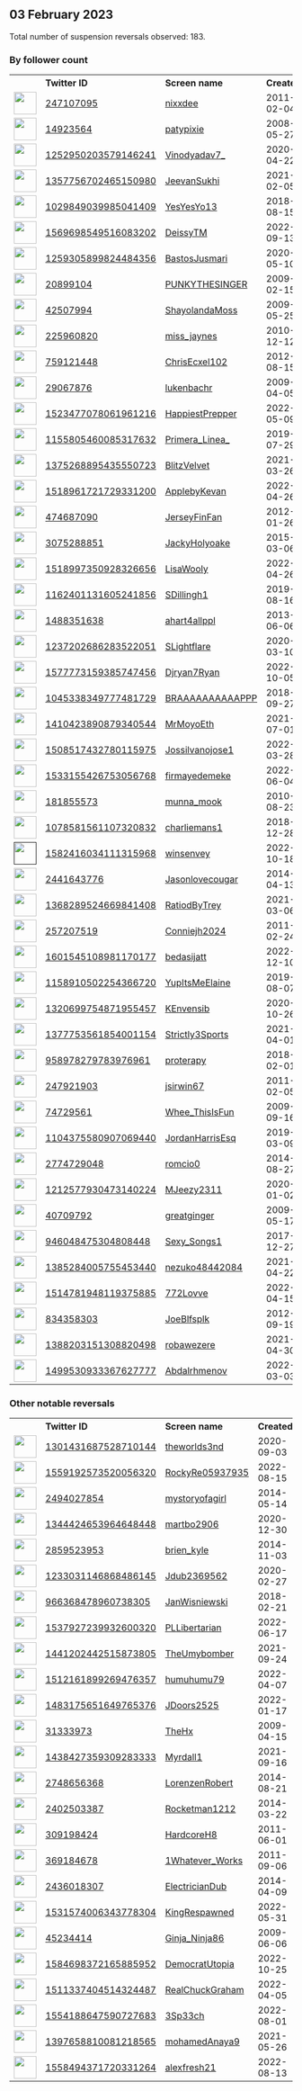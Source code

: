
## 03 February 2023
Total number of suspension reversals observed: 183.

### By follower count
<table><tr><th></th><th align="left">Twitter ID</th><th align="left">Screen name</th>
<th align="left">Created</th><th align="left">Status</th><th align="left">Suspended</th><th align="left">Followers</th>
<tr><td><a href="https://pbs.twimg.com/profile_images/1638231596498317312/uhNEFZAe_normal.jpg"><img src="https://pbs.twimg.com/profile_images/1638231596498317312/uhNEFZAe_normal.jpg" width="40px" height="40px" align="center"/></a></td><td><a href="https://twitter.com/intent/user?user_id=247107095">247107095</a></td><td><a href="https://twitter.com/nixxdee">nixxdee</a></td><td>2011-02-04</td><td align="center"></td><td>2022-05-11</td><td>198557</td></tr>
<tr><td><a href="https://pbs.twimg.com/profile_images/1625690466590007296/3qm02rWK_normal.jpg"><img src="https://pbs.twimg.com/profile_images/1625690466590007296/3qm02rWK_normal.jpg" width="40px" height="40px" align="center"/></a></td><td><a href="https://twitter.com/intent/user?user_id=14923564">14923564</a></td><td><a href="https://twitter.com/patypixie">patypixie</a></td><td>2008-05-27</td><td align="center"></td><td>2023-01-28</td><td>78531</td></tr>
<tr><td><a href="https://pbs.twimg.com/profile_images/1636010799134306304/HtKj27cQ_normal.jpg"><img src="https://pbs.twimg.com/profile_images/1636010799134306304/HtKj27cQ_normal.jpg" width="40px" height="40px" align="center"/></a></td><td><a href="https://twitter.com/intent/user?user_id=1252950203579146241">1252950203579146241</a></td><td><a href="https://twitter.com/Vinodyadav7_">Vinodyadav7_</a></td><td>2020-04-22</td><td align="center"></td><td></td><td>57987</td></tr>
<tr><td><a href="https://pbs.twimg.com/profile_images/1441585341744521216/3uob9TUU_normal.jpg"><img src="https://pbs.twimg.com/profile_images/1441585341744521216/3uob9TUU_normal.jpg" width="40px" height="40px" align="center"/></a></td><td><a href="https://twitter.com/intent/user?user_id=1357756702465150980">1357756702465150980</a></td><td><a href="https://twitter.com/JeevanSukhi">JeevanSukhi</a></td><td>2021-02-05</td><td align="center"></td><td>2022-10-08</td><td>38076</td></tr>
<tr><td><a href="https://pbs.twimg.com/profile_images/1408810998467743744/ERV6AQsU_normal.jpg"><img src="https://pbs.twimg.com/profile_images/1408810998467743744/ERV6AQsU_normal.jpg" width="40px" height="40px" align="center"/></a></td><td><a href="https://twitter.com/intent/user?user_id=1029849039985041409">1029849039985041409</a></td><td><a href="https://twitter.com/YesYesYo13">YesYesYo13</a></td><td>2018-08-15</td><td align="center"></td><td>2022-11-02</td><td>28922</td></tr>
<tr><td><a href="https://pbs.twimg.com/profile_images/1580212692568211459/S_B14LwD_normal.jpg"><img src="https://pbs.twimg.com/profile_images/1580212692568211459/S_B14LwD_normal.jpg" width="40px" height="40px" align="center"/></a></td><td><a href="https://twitter.com/intent/user?user_id=1569698549516083202">1569698549516083202</a></td><td><a href="https://twitter.com/DeissyTM">DeissyTM</a></td><td>2022-09-13</td><td align="center"></td><td>2023-01-25</td><td>23431</td></tr>
<tr><td><a href="https://pbs.twimg.com/profile_images/1624968743590760449/5PC0kzRD_normal.jpg"><img src="https://pbs.twimg.com/profile_images/1624968743590760449/5PC0kzRD_normal.jpg" width="40px" height="40px" align="center"/></a></td><td><a href="https://twitter.com/intent/user?user_id=1259305899824484356">1259305899824484356</a></td><td><a href="https://twitter.com/BastosJusmari">BastosJusmari</a></td><td>2020-05-10</td><td align="center"></td><td>2022-06-19</td><td>20309</td></tr>
<tr><td><a href="https://pbs.twimg.com/profile_images/1619341770696835072/jGdU0giH_normal.jpg"><img src="https://pbs.twimg.com/profile_images/1619341770696835072/jGdU0giH_normal.jpg" width="40px" height="40px" align="center"/></a></td><td><a href="https://twitter.com/intent/user?user_id=20899104">20899104</a></td><td><a href="https://twitter.com/PUNKYTHESINGER">PUNKYTHESINGER</a></td><td>2009-02-15</td><td align="center"></td><td>2022-11-09</td><td>14589</td></tr>
<tr><td><a href="https://pbs.twimg.com/profile_images/1637328987197173763/XFaK4fma_normal.jpg"><img src="https://pbs.twimg.com/profile_images/1637328987197173763/XFaK4fma_normal.jpg" width="40px" height="40px" align="center"/></a></td><td><a href="https://twitter.com/intent/user?user_id=42507994">42507994</a></td><td><a href="https://twitter.com/ShayolandaMoss">ShayolandaMoss</a></td><td>2009-05-25</td><td align="center">🔒</td><td>2023-01-15</td><td>8923</td></tr>
<tr><td><a href="https://pbs.twimg.com/profile_images/1621660622365548547/9C5z0j8J_normal.jpg"><img src="https://pbs.twimg.com/profile_images/1621660622365548547/9C5z0j8J_normal.jpg" width="40px" height="40px" align="center"/></a></td><td><a href="https://twitter.com/intent/user?user_id=225960820">225960820</a></td><td><a href="https://twitter.com/miss_jaynes">miss_jaynes</a></td><td>2010-12-12</td><td align="center">🔒</td><td></td><td>7404</td></tr>
<tr><td><a href="https://pbs.twimg.com/profile_images/1601754206628716545/OE2abiRv_normal.jpg"><img src="https://pbs.twimg.com/profile_images/1601754206628716545/OE2abiRv_normal.jpg" width="40px" height="40px" align="center"/></a></td><td><a href="https://twitter.com/intent/user?user_id=759121448">759121448</a></td><td><a href="https://twitter.com/ChrisEcxel102">ChrisEcxel102</a></td><td>2012-08-15</td><td align="center"></td><td>2023-01-27</td><td>3752</td></tr>
<tr><td><a href="https://pbs.twimg.com/profile_images/139920263/lukenbachr1229460372_normal.jpg"><img src="https://pbs.twimg.com/profile_images/139920263/lukenbachr1229460372_normal.jpg" width="40px" height="40px" align="center"/></a></td><td><a href="https://twitter.com/intent/user?user_id=29067876">29067876</a></td><td><a href="https://twitter.com/lukenbachr">lukenbachr</a></td><td>2009-04-05</td><td align="center">🚫</td><td>2023-01-01</td><td>3733</td></tr>
<tr><td><a href="https://pbs.twimg.com/profile_images/1523510817110462464/Kc0A9utB_normal.jpg"><img src="https://pbs.twimg.com/profile_images/1523510817110462464/Kc0A9utB_normal.jpg" width="40px" height="40px" align="center"/></a></td><td><a href="https://twitter.com/intent/user?user_id=1523477078061961216">1523477078061961216</a></td><td><a href="https://twitter.com/HappiestPrepper">HappiestPrepper</a></td><td>2022-05-09</td><td align="center"></td><td>2023-01-21</td><td>3671</td></tr>
<tr><td><a href="https://pbs.twimg.com/profile_images/1199647702184796161/pBJwWEB4_normal.jpg"><img src="https://pbs.twimg.com/profile_images/1199647702184796161/pBJwWEB4_normal.jpg" width="40px" height="40px" align="center"/></a></td><td><a href="https://twitter.com/intent/user?user_id=1155805460085317632">1155805460085317632</a></td><td><a href="https://twitter.com/Primera_Linea_">Primera_Linea_</a></td><td>2019-07-29</td><td align="center"></td><td>2022-06-22</td><td>3382</td></tr>
<tr><td><a href="https://pbs.twimg.com/profile_images/1581220608503083008/B1x-Grpi_normal.jpg"><img src="https://pbs.twimg.com/profile_images/1581220608503083008/B1x-Grpi_normal.jpg" width="40px" height="40px" align="center"/></a></td><td><a href="https://twitter.com/intent/user?user_id=1375268895435550723">1375268895435550723</a></td><td><a href="https://twitter.com/BlitzVelvet">BlitzVelvet</a></td><td>2021-03-26</td><td align="center"></td><td>2023-01-12</td><td>2973</td></tr>
<tr><td><a href="https://pbs.twimg.com/profile_images/1624158004764368903/iCLcuyG1_normal.jpg"><img src="https://pbs.twimg.com/profile_images/1624158004764368903/iCLcuyG1_normal.jpg" width="40px" height="40px" align="center"/></a></td><td><a href="https://twitter.com/intent/user?user_id=1518961721729331200">1518961721729331200</a></td><td><a href="https://twitter.com/ApplebyKevan">ApplebyKevan</a></td><td>2022-04-26</td><td align="center"></td><td>2022-12-25</td><td>2792</td></tr>
<tr><td><a href="https://pbs.twimg.com/profile_images/1564314161345183746/CVoFHr9H_normal.jpg"><img src="https://pbs.twimg.com/profile_images/1564314161345183746/CVoFHr9H_normal.jpg" width="40px" height="40px" align="center"/></a></td><td><a href="https://twitter.com/intent/user?user_id=474687090">474687090</a></td><td><a href="https://twitter.com/JerseyFinFan">JerseyFinFan</a></td><td>2012-01-26</td><td align="center"></td><td>2022-12-07</td><td>2631</td></tr>
<tr><td><a href="https://pbs.twimg.com/profile_images/903157643379912704/yzhKhl8Q_normal.jpg"><img src="https://pbs.twimg.com/profile_images/903157643379912704/yzhKhl8Q_normal.jpg" width="40px" height="40px" align="center"/></a></td><td><a href="https://twitter.com/intent/user?user_id=3075288851">3075288851</a></td><td><a href="https://twitter.com/JackyHolyoake">JackyHolyoake</a></td><td>2015-03-06</td><td align="center"></td><td></td><td>2620</td></tr>
<tr><td><a href="https://pbs.twimg.com/profile_images/1518998467003224068/LPHY0U1A_normal.jpg"><img src="https://pbs.twimg.com/profile_images/1518998467003224068/LPHY0U1A_normal.jpg" width="40px" height="40px" align="center"/></a></td><td><a href="https://twitter.com/intent/user?user_id=1518997350928326656">1518997350928326656</a></td><td><a href="https://twitter.com/LisaWooly">LisaWooly</a></td><td>2022-04-26</td><td align="center"></td><td>2023-01-14</td><td>2618</td></tr>
<tr><td><a href="https://pbs.twimg.com/profile_images/1205894737942724608/igTJizUR_normal.jpg"><img src="https://pbs.twimg.com/profile_images/1205894737942724608/igTJizUR_normal.jpg" width="40px" height="40px" align="center"/></a></td><td><a href="https://twitter.com/intent/user?user_id=1162401131605241856">1162401131605241856</a></td><td><a href="https://twitter.com/SDillingh1">SDillingh1</a></td><td>2019-08-16</td><td align="center"></td><td>2023-01-03</td><td>2363</td></tr>
<tr><td><a href="https://pbs.twimg.com/profile_images/1620201975840395267/JqVH9a1S_normal.jpg"><img src="https://pbs.twimg.com/profile_images/1620201975840395267/JqVH9a1S_normal.jpg" width="40px" height="40px" align="center"/></a></td><td><a href="https://twitter.com/intent/user?user_id=1488351638">1488351638</a></td><td><a href="https://twitter.com/ahart4allppl">ahart4allppl</a></td><td>2013-06-06</td><td align="center"></td><td></td><td>2267</td></tr>
<tr><td><a href="https://pbs.twimg.com/profile_images/1638729729762107392/R4R6Porv_normal.jpg"><img src="https://pbs.twimg.com/profile_images/1638729729762107392/R4R6Porv_normal.jpg" width="40px" height="40px" align="center"/></a></td><td><a href="https://twitter.com/intent/user?user_id=1237202686283522051">1237202686283522051</a></td><td><a href="https://twitter.com/SLightflare">SLightflare</a></td><td>2020-03-10</td><td align="center"></td><td>2022-05-25</td><td>2250</td></tr>
<tr><td><a href="https://pbs.twimg.com/profile_images/1586024621454684160/5Ea1eT2X_normal.jpg"><img src="https://pbs.twimg.com/profile_images/1586024621454684160/5Ea1eT2X_normal.jpg" width="40px" height="40px" align="center"/></a></td><td><a href="https://twitter.com/intent/user?user_id=1577773159385747456">1577773159385747456</a></td><td><a href="https://twitter.com/Djryan7Ryan">Djryan7Ryan</a></td><td>2022-10-05</td><td align="center"></td><td>2022-12-18</td><td>2191</td></tr>
<tr><td><a href="https://pbs.twimg.com/profile_images/1291985443936849920/Bc_Q3kwT_normal.jpg"><img src="https://pbs.twimg.com/profile_images/1291985443936849920/Bc_Q3kwT_normal.jpg" width="40px" height="40px" align="center"/></a></td><td><a href="https://twitter.com/intent/user?user_id=1045338349777481729">1045338349777481729</a></td><td><a href="https://twitter.com/BRAAAAAAAAAAPPP">BRAAAAAAAAAAPPP</a></td><td>2018-09-27</td><td align="center">🔒</td><td></td><td>2042</td></tr>
<tr><td><a href="https://pbs.twimg.com/profile_images/1632791476462669825/TBGHRLiN_normal.jpg"><img src="https://pbs.twimg.com/profile_images/1632791476462669825/TBGHRLiN_normal.jpg" width="40px" height="40px" align="center"/></a></td><td><a href="https://twitter.com/intent/user?user_id=1410423890879340544">1410423890879340544</a></td><td><a href="https://twitter.com/MrMoyoEth">MrMoyoEth</a></td><td>2021-07-01</td><td align="center"></td><td>2023-01-31</td><td>2027</td></tr>
<tr><td><a href="https://pbs.twimg.com/profile_images/1636385618145193985/rDI6Twac_normal.jpg"><img src="https://pbs.twimg.com/profile_images/1636385618145193985/rDI6Twac_normal.jpg" width="40px" height="40px" align="center"/></a></td><td><a href="https://twitter.com/intent/user?user_id=1508517432780115975">1508517432780115975</a></td><td><a href="https://twitter.com/Jossilvanojose1">Jossilvanojose1</a></td><td>2022-03-28</td><td align="center"></td><td>2022-11-07</td><td>1908</td></tr>
<tr><td><a href="https://pbs.twimg.com/profile_images/1634736971452157952/gma-cE30_normal.jpg"><img src="https://pbs.twimg.com/profile_images/1634736971452157952/gma-cE30_normal.jpg" width="40px" height="40px" align="center"/></a></td><td><a href="https://twitter.com/intent/user?user_id=1533155426753056768">1533155426753056768</a></td><td><a href="https://twitter.com/firmayedemeke">firmayedemeke</a></td><td>2022-06-04</td><td align="center"></td><td>2023-01-13</td><td>1896</td></tr>
<tr><td><a href="https://pbs.twimg.com/profile_images/1560024228182859777/RnQgniRI_normal.jpg"><img src="https://pbs.twimg.com/profile_images/1560024228182859777/RnQgniRI_normal.jpg" width="40px" height="40px" align="center"/></a></td><td><a href="https://twitter.com/intent/user?user_id=181855573">181855573</a></td><td><a href="https://twitter.com/munna_mook">munna_mook</a></td><td>2010-08-23</td><td align="center"></td><td>2023-01-19</td><td>1787</td></tr>
<tr><td><a href="https://pbs.twimg.com/profile_images/1622799516247130113/mGc0MByq_normal.jpg"><img src="https://pbs.twimg.com/profile_images/1622799516247130113/mGc0MByq_normal.jpg" width="40px" height="40px" align="center"/></a></td><td><a href="https://twitter.com/intent/user?user_id=1078581561107320832">1078581561107320832</a></td><td><a href="https://twitter.com/charliemans1">charliemans1</a></td><td>2018-12-28</td><td align="center"></td><td>2023-01-24</td><td>1630</td></tr>
<tr><td><a href=""><img src="" width="40px" height="40px" align="center"/></a></td><td><a href="https://twitter.com/intent/user?user_id=1582416034111315968">1582416034111315968</a></td><td><a href="https://twitter.com/winsenvey">winsenvey</a></td><td>2022-10-18</td><td align="center"></td><td>2023-01-23</td><td>1613</td></tr>
<tr><td><a href="https://pbs.twimg.com/profile_images/501487413248536577/cctMo0Kw_normal.jpeg"><img src="https://pbs.twimg.com/profile_images/501487413248536577/cctMo0Kw_normal.jpeg" width="40px" height="40px" align="center"/></a></td><td><a href="https://twitter.com/intent/user?user_id=2441643776">2441643776</a></td><td><a href="https://twitter.com/Jasonlovecougar">Jasonlovecougar</a></td><td>2014-04-13</td><td align="center"></td><td></td><td>1595</td></tr>
<tr><td><a href="https://pbs.twimg.com/profile_images/1640204637860167681/kkY-Doi__normal.jpg"><img src="https://pbs.twimg.com/profile_images/1640204637860167681/kkY-Doi__normal.jpg" width="40px" height="40px" align="center"/></a></td><td><a href="https://twitter.com/intent/user?user_id=1368289524669841408">1368289524669841408</a></td><td><a href="https://twitter.com/RatiodByTrey">RatiodByTrey</a></td><td>2021-03-06</td><td align="center"></td><td></td><td>1591</td></tr>
<tr><td><a href="https://pbs.twimg.com/profile_images/1621543190372261890/QycJFTtK_normal.jpg"><img src="https://pbs.twimg.com/profile_images/1621543190372261890/QycJFTtK_normal.jpg" width="40px" height="40px" align="center"/></a></td><td><a href="https://twitter.com/intent/user?user_id=257207519">257207519</a></td><td><a href="https://twitter.com/Conniejh2024">Conniejh2024</a></td><td>2011-02-24</td><td align="center"></td><td></td><td>1505</td></tr>
<tr><td><a href="https://pbs.twimg.com/profile_images/1640096826501087234/ASBAVPBp_normal.jpg"><img src="https://pbs.twimg.com/profile_images/1640096826501087234/ASBAVPBp_normal.jpg" width="40px" height="40px" align="center"/></a></td><td><a href="https://twitter.com/intent/user?user_id=1601545108981170177">1601545108981170177</a></td><td><a href="https://twitter.com/bedasijatt">bedasijatt</a></td><td>2022-12-10</td><td align="center"></td><td>2023-02-01</td><td>1500</td></tr>
<tr><td><a href="https://pbs.twimg.com/profile_images/1546169417419132928/4J42MM0J_normal.jpg"><img src="https://pbs.twimg.com/profile_images/1546169417419132928/4J42MM0J_normal.jpg" width="40px" height="40px" align="center"/></a></td><td><a href="https://twitter.com/intent/user?user_id=1158910502254366720">1158910502254366720</a></td><td><a href="https://twitter.com/YupItsMeElaine">YupItsMeElaine</a></td><td>2019-08-07</td><td align="center"></td><td>2022-11-15</td><td>1454</td></tr>
<tr><td><a href="https://pbs.twimg.com/profile_images/1602603776501850113/pkgTkv7H_normal.jpg"><img src="https://pbs.twimg.com/profile_images/1602603776501850113/pkgTkv7H_normal.jpg" width="40px" height="40px" align="center"/></a></td><td><a href="https://twitter.com/intent/user?user_id=1320699754871955457">1320699754871955457</a></td><td><a href="https://twitter.com/KEnvensib">KEnvensib</a></td><td>2020-10-26</td><td align="center"></td><td>2023-01-15</td><td>1402</td></tr>
<tr><td><a href="https://pbs.twimg.com/profile_images/1612117754122829829/mV4LW3pl_normal.jpg"><img src="https://pbs.twimg.com/profile_images/1612117754122829829/mV4LW3pl_normal.jpg" width="40px" height="40px" align="center"/></a></td><td><a href="https://twitter.com/intent/user?user_id=1377753561854001154">1377753561854001154</a></td><td><a href="https://twitter.com/Strictly3Sports">Strictly3Sports</a></td><td>2021-04-01</td><td align="center"></td><td>2023-01-12</td><td>1378</td></tr>
<tr><td><a href="https://pbs.twimg.com/profile_images/1625058673272799233/5Kq4nXSE_normal.jpg"><img src="https://pbs.twimg.com/profile_images/1625058673272799233/5Kq4nXSE_normal.jpg" width="40px" height="40px" align="center"/></a></td><td><a href="https://twitter.com/intent/user?user_id=958978279783976961">958978279783976961</a></td><td><a href="https://twitter.com/proterapy">proterapy</a></td><td>2018-02-01</td><td align="center"></td><td>2022-12-12</td><td>1290</td></tr>
<tr><td><a href="https://pbs.twimg.com/profile_images/1637097171781668864/wIz983s8_normal.jpg"><img src="https://pbs.twimg.com/profile_images/1637097171781668864/wIz983s8_normal.jpg" width="40px" height="40px" align="center"/></a></td><td><a href="https://twitter.com/intent/user?user_id=247921903">247921903</a></td><td><a href="https://twitter.com/jsirwin67">jsirwin67</a></td><td>2011-02-05</td><td align="center">🔒</td><td>2022-12-06</td><td>1271</td></tr>
<tr><td><a href="https://pbs.twimg.com/profile_images/1347752977206018048/tw2OGgDC_normal.jpg"><img src="https://pbs.twimg.com/profile_images/1347752977206018048/tw2OGgDC_normal.jpg" width="40px" height="40px" align="center"/></a></td><td><a href="https://twitter.com/intent/user?user_id=74729561">74729561</a></td><td><a href="https://twitter.com/Whee_ThisIsFun">Whee_ThisIsFun</a></td><td>2009-09-16</td><td align="center"></td><td></td><td>1245</td></tr>
<tr><td><a href="https://pbs.twimg.com/profile_images/1147832258138525697/qfv5yyOE_normal.jpg"><img src="https://pbs.twimg.com/profile_images/1147832258138525697/qfv5yyOE_normal.jpg" width="40px" height="40px" align="center"/></a></td><td><a href="https://twitter.com/intent/user?user_id=1104375580907069440">1104375580907069440</a></td><td><a href="https://twitter.com/JordanHarrisEsq">JordanHarrisEsq</a></td><td>2019-03-09</td><td align="center"></td><td></td><td>1205</td></tr>
<tr><td><a href="https://pbs.twimg.com/profile_images/1557041234002190337/igD--miI_normal.jpg"><img src="https://pbs.twimg.com/profile_images/1557041234002190337/igD--miI_normal.jpg" width="40px" height="40px" align="center"/></a></td><td><a href="https://twitter.com/intent/user?user_id=2774729048">2774729048</a></td><td><a href="https://twitter.com/romcio0">romcio0</a></td><td>2014-08-27</td><td align="center"></td><td>2022-08-20</td><td>1124</td></tr>
<tr><td><a href="https://pbs.twimg.com/profile_images/1639214956578045952/IrpEZwBm_normal.jpg"><img src="https://pbs.twimg.com/profile_images/1639214956578045952/IrpEZwBm_normal.jpg" width="40px" height="40px" align="center"/></a></td><td><a href="https://twitter.com/intent/user?user_id=1212577930473140224">1212577930473140224</a></td><td><a href="https://twitter.com/MJeezy2311">MJeezy2311</a></td><td>2020-01-02</td><td align="center"></td><td>2023-01-16</td><td>1122</td></tr>
<tr><td><a href="https://pbs.twimg.com/profile_images/1633529133295714306/TLd8W9cU_normal.jpg"><img src="https://pbs.twimg.com/profile_images/1633529133295714306/TLd8W9cU_normal.jpg" width="40px" height="40px" align="center"/></a></td><td><a href="https://twitter.com/intent/user?user_id=40709792">40709792</a></td><td><a href="https://twitter.com/greatginger">greatginger</a></td><td>2009-05-17</td><td align="center"></td><td>2022-11-17</td><td>1094</td></tr>
<tr><td><a href="https://pbs.twimg.com/profile_images/1615028393375825941/mjuBGw27_normal.jpg"><img src="https://pbs.twimg.com/profile_images/1615028393375825941/mjuBGw27_normal.jpg" width="40px" height="40px" align="center"/></a></td><td><a href="https://twitter.com/intent/user?user_id=946048475304808448">946048475304808448</a></td><td><a href="https://twitter.com/Sexy_Songs1">Sexy_Songs1</a></td><td>2017-12-27</td><td align="center"></td><td>2023-01-28</td><td>1077</td></tr>
<tr><td><a href="https://pbs.twimg.com/profile_images/1514554730420539399/c3pTPA3U_normal.jpg"><img src="https://pbs.twimg.com/profile_images/1514554730420539399/c3pTPA3U_normal.jpg" width="40px" height="40px" align="center"/></a></td><td><a href="https://twitter.com/intent/user?user_id=1385284005755453440">1385284005755453440</a></td><td><a href="https://twitter.com/nezuko48442084">nezuko48442084</a></td><td>2021-04-22</td><td align="center"></td><td>2022-04-23</td><td>1045</td></tr>
<tr><td><a href="https://pbs.twimg.com/profile_images/1623116513703088128/3lHAPFyI_normal.jpg"><img src="https://pbs.twimg.com/profile_images/1623116513703088128/3lHAPFyI_normal.jpg" width="40px" height="40px" align="center"/></a></td><td><a href="https://twitter.com/intent/user?user_id=1514781948119375885">1514781948119375885</a></td><td><a href="https://twitter.com/772Lovve">772Lovve</a></td><td>2022-04-15</td><td align="center"></td><td>2022-12-29</td><td>1041</td></tr>
<tr><td><a href="https://pbs.twimg.com/profile_images/1362052564381028362/IJ9UN85v_normal.jpg"><img src="https://pbs.twimg.com/profile_images/1362052564381028362/IJ9UN85v_normal.jpg" width="40px" height="40px" align="center"/></a></td><td><a href="https://twitter.com/intent/user?user_id=834358303">834358303</a></td><td><a href="https://twitter.com/JoeBlfsplk">JoeBlfsplk</a></td><td>2012-09-19</td><td align="center"></td><td>2023-01-19</td><td>1028</td></tr>
<tr><td><a href="https://pbs.twimg.com/profile_images/1605507310432002048/xnXzHzA5_normal.jpg"><img src="https://pbs.twimg.com/profile_images/1605507310432002048/xnXzHzA5_normal.jpg" width="40px" height="40px" align="center"/></a></td><td><a href="https://twitter.com/intent/user?user_id=1388203151308820498">1388203151308820498</a></td><td><a href="https://twitter.com/robawezere">robawezere</a></td><td>2021-04-30</td><td align="center"></td><td>2023-01-10</td><td>1014</td></tr>
<tr><td><a href="https://pbs.twimg.com/profile_images/1539214578004926464/eQEfvEtU_normal.jpg"><img src="https://pbs.twimg.com/profile_images/1539214578004926464/eQEfvEtU_normal.jpg" width="40px" height="40px" align="center"/></a></td><td><a href="https://twitter.com/intent/user?user_id=1499530933367627777">1499530933367627777</a></td><td><a href="https://twitter.com/Abdalrhmenov">Abdalrhmenov</a></td><td>2022-03-03</td><td align="center"></td><td>2022-12-26</td><td>1014</td></tr>
</table>

### Other notable reversals
<table><tr><th></th><th align="left">Twitter ID</th><th align="left">Screen name</th>
<th align="left">Created</th><th align="left">Status</th><th align="left">Suspended</th><th align="left">Followers</th>
<tr><td><a href="https://pbs.twimg.com/profile_images/1626998183405420547/BktXN5Lh_normal.jpg"><img src="https://pbs.twimg.com/profile_images/1626998183405420547/BktXN5Lh_normal.jpg" width="40px" height="40px" align="center"/></a></td><td><a href="https://twitter.com/intent/user?user_id=1301431687528710144">1301431687528710144</a></td><td><a href="https://twitter.com/theworlds3nd">theworlds3nd</a></td><td>2020-09-03</td><td align="center"></td><td>2022-11-20</td><td>774</td></tr>
<tr><td><a href="https://pbs.twimg.com/profile_images/1637219581243555840/gVmAMaBj_normal.jpg"><img src="https://pbs.twimg.com/profile_images/1637219581243555840/gVmAMaBj_normal.jpg" width="40px" height="40px" align="center"/></a></td><td><a href="https://twitter.com/intent/user?user_id=1559192573520056320">1559192573520056320</a></td><td><a href="https://twitter.com/RockyRe05937935">RockyRe05937935</a></td><td>2022-08-15</td><td align="center"></td><td>2022-11-30</td><td>497</td></tr>
<tr><td><a href="https://pbs.twimg.com/profile_images/1449414138036371461/ITo23dQO_normal.jpg"><img src="https://pbs.twimg.com/profile_images/1449414138036371461/ITo23dQO_normal.jpg" width="40px" height="40px" align="center"/></a></td><td><a href="https://twitter.com/intent/user?user_id=2494027854">2494027854</a></td><td><a href="https://twitter.com/mystoryofagirl">mystoryofagirl</a></td><td>2014-05-14</td><td align="center"></td><td>2022-12-01</td><td>274</td></tr>
<tr><td><a href="https://pbs.twimg.com/profile_images/1524082414485749764/uSvtmd6p_normal.jpg"><img src="https://pbs.twimg.com/profile_images/1524082414485749764/uSvtmd6p_normal.jpg" width="40px" height="40px" align="center"/></a></td><td><a href="https://twitter.com/intent/user?user_id=1344424653964648448">1344424653964648448</a></td><td><a href="https://twitter.com/martbo2906">martbo2906</a></td><td>2020-12-30</td><td align="center"></td><td>2022-12-26</td><td>689</td></tr>
<tr><td><a href="https://pbs.twimg.com/profile_images/529381703400562689/7cRClHNc_normal.jpeg"><img src="https://pbs.twimg.com/profile_images/529381703400562689/7cRClHNc_normal.jpeg" width="40px" height="40px" align="center"/></a></td><td><a href="https://twitter.com/intent/user?user_id=2859523953">2859523953</a></td><td><a href="https://twitter.com/brien_kyle">brien_kyle</a></td><td>2014-11-03</td><td align="center"></td><td>2022-12-30</td><td>186</td></tr>
<tr><td><a href="https://pbs.twimg.com/profile_images/1602828186458492929/ZrIvR3HM_normal.jpg"><img src="https://pbs.twimg.com/profile_images/1602828186458492929/ZrIvR3HM_normal.jpg" width="40px" height="40px" align="center"/></a></td><td><a href="https://twitter.com/intent/user?user_id=1233031146868486145">1233031146868486145</a></td><td><a href="https://twitter.com/Jdub2369562">Jdub2369562</a></td><td>2020-02-27</td><td align="center"></td><td>2023-01-13</td><td>65</td></tr>
<tr><td><a href="https://pbs.twimg.com/profile_images/1505031085327065091/eL0iIz-r_normal.jpg"><img src="https://pbs.twimg.com/profile_images/1505031085327065091/eL0iIz-r_normal.jpg" width="40px" height="40px" align="center"/></a></td><td><a href="https://twitter.com/intent/user?user_id=966368478960738305">966368478960738305</a></td><td><a href="https://twitter.com/JanWisniewski">JanWisniewski</a></td><td>2018-02-21</td><td align="center"></td><td>2023-01-19</td><td>422</td></tr>
<tr><td><a href="https://pbs.twimg.com/profile_images/1537927535865888768/pGTaS9IC_normal.jpg"><img src="https://pbs.twimg.com/profile_images/1537927535865888768/pGTaS9IC_normal.jpg" width="40px" height="40px" align="center"/></a></td><td><a href="https://twitter.com/intent/user?user_id=1537927239932600320">1537927239932600320</a></td><td><a href="https://twitter.com/PLLibertarian">PLLibertarian</a></td><td>2022-06-17</td><td align="center"></td><td>2022-12-02</td><td>617</td></tr>
<tr><td><a href="https://pbs.twimg.com/profile_images/1580036410492551170/XIGOu6JM_normal.jpg"><img src="https://pbs.twimg.com/profile_images/1580036410492551170/XIGOu6JM_normal.jpg" width="40px" height="40px" align="center"/></a></td><td><a href="https://twitter.com/intent/user?user_id=1441202442515873805">1441202442515873805</a></td><td><a href="https://twitter.com/TheUmybomber">TheUmybomber</a></td><td>2021-09-24</td><td align="center"></td><td>2023-01-17</td><td>98</td></tr>
<tr><td><a href="https://pbs.twimg.com/profile_images/1580718137930031104/6w2x5JMY_normal.jpg"><img src="https://pbs.twimg.com/profile_images/1580718137930031104/6w2x5JMY_normal.jpg" width="40px" height="40px" align="center"/></a></td><td><a href="https://twitter.com/intent/user?user_id=1512161899269476357">1512161899269476357</a></td><td><a href="https://twitter.com/humuhumu79">humuhumu79</a></td><td>2022-04-07</td><td align="center"></td><td>2022-12-24</td><td>185</td></tr>
<tr><td><a href="https://pbs.twimg.com/profile_images/1483175749779697669/eWef2mtz_normal.jpg"><img src="https://pbs.twimg.com/profile_images/1483175749779697669/eWef2mtz_normal.jpg" width="40px" height="40px" align="center"/></a></td><td><a href="https://twitter.com/intent/user?user_id=1483175651649765376">1483175651649765376</a></td><td><a href="https://twitter.com/JDoors2525">JDoors2525</a></td><td>2022-01-17</td><td align="center"></td><td>2022-12-14</td><td>136</td></tr>
<tr><td><a href="https://pbs.twimg.com/profile_images/1518604877588418561/RNCl9nKx_normal.jpg"><img src="https://pbs.twimg.com/profile_images/1518604877588418561/RNCl9nKx_normal.jpg" width="40px" height="40px" align="center"/></a></td><td><a href="https://twitter.com/intent/user?user_id=31333973">31333973</a></td><td><a href="https://twitter.com/TheHx">TheHx</a></td><td>2009-04-15</td><td align="center"></td><td>2023-01-17</td><td>29</td></tr>
<tr><td><a href="https://pbs.twimg.com/profile_images/1621526798935916544/sjElCPlb_normal.jpg"><img src="https://pbs.twimg.com/profile_images/1621526798935916544/sjElCPlb_normal.jpg" width="40px" height="40px" align="center"/></a></td><td><a href="https://twitter.com/intent/user?user_id=1438427359309283333">1438427359309283333</a></td><td><a href="https://twitter.com/Myrdall1">Myrdall1</a></td><td>2021-09-16</td><td align="center"></td><td>2022-12-31</td><td>167</td></tr>
<tr><td><a href="https://pbs.twimg.com/profile_images/752275999547547648/mpxtO1uI_normal.jpg"><img src="https://pbs.twimg.com/profile_images/752275999547547648/mpxtO1uI_normal.jpg" width="40px" height="40px" align="center"/></a></td><td><a href="https://twitter.com/intent/user?user_id=2748656368">2748656368</a></td><td><a href="https://twitter.com/LorenzenRobert">LorenzenRobert</a></td><td>2014-08-21</td><td align="center"></td><td>2023-01-19</td><td>9</td></tr>
<tr><td><a href="https://pbs.twimg.com/profile_images/1586141310880473088/577NDH4t_normal.jpg"><img src="https://pbs.twimg.com/profile_images/1586141310880473088/577NDH4t_normal.jpg" width="40px" height="40px" align="center"/></a></td><td><a href="https://twitter.com/intent/user?user_id=2402503387">2402503387</a></td><td><a href="https://twitter.com/Rocketman1212">Rocketman1212</a></td><td>2014-03-22</td><td align="center"></td><td>2022-11-29</td><td>4</td></tr>
<tr><td><a href="https://pbs.twimg.com/profile_images/1398148220212105216/in7MczSD_normal.jpg"><img src="https://pbs.twimg.com/profile_images/1398148220212105216/in7MczSD_normal.jpg" width="40px" height="40px" align="center"/></a></td><td><a href="https://twitter.com/intent/user?user_id=309198424">309198424</a></td><td><a href="https://twitter.com/HardcoreH8">HardcoreH8</a></td><td>2011-06-01</td><td align="center">🔒</td><td>2022-12-16</td><td>166</td></tr>
<tr><td><a href="https://pbs.twimg.com/profile_images/1514103465836183553/o1FxxTY7_normal.jpg"><img src="https://pbs.twimg.com/profile_images/1514103465836183553/o1FxxTY7_normal.jpg" width="40px" height="40px" align="center"/></a></td><td><a href="https://twitter.com/intent/user?user_id=369184678">369184678</a></td><td><a href="https://twitter.com/1Whatever_Works">1Whatever_Works</a></td><td>2011-09-06</td><td align="center"></td><td>2022-11-09</td><td>866</td></tr>
<tr><td><a href="https://pbs.twimg.com/profile_images/1625091067539251201/J80M0Q8Q_normal.jpg"><img src="https://pbs.twimg.com/profile_images/1625091067539251201/J80M0Q8Q_normal.jpg" width="40px" height="40px" align="center"/></a></td><td><a href="https://twitter.com/intent/user?user_id=2436018307">2436018307</a></td><td><a href="https://twitter.com/ElectricianDub">ElectricianDub</a></td><td>2014-04-09</td><td align="center">🚫</td><td>2023-01-21</td><td>343</td></tr>
<tr><td><a href="https://abs.twimg.com/sticky/default_profile_images/default_profile_normal.png"><img src="https://abs.twimg.com/sticky/default_profile_images/default_profile_normal.png" width="40px" height="40px" align="center"/></a></td><td><a href="https://twitter.com/intent/user?user_id=1531574006343778304">1531574006343778304</a></td><td><a href="https://twitter.com/KingRespawned">KingRespawned</a></td><td>2022-05-31</td><td align="center"></td><td>2022-11-14</td><td>1</td></tr>
<tr><td><a href="https://pbs.twimg.com/profile_images/1587236586202304512/wZPJVHnq_normal.jpg"><img src="https://pbs.twimg.com/profile_images/1587236586202304512/wZPJVHnq_normal.jpg" width="40px" height="40px" align="center"/></a></td><td><a href="https://twitter.com/intent/user?user_id=45234414">45234414</a></td><td><a href="https://twitter.com/Ginja_Ninja86">Ginja_Ninja86</a></td><td>2009-06-06</td><td align="center"></td><td>2023-01-02</td><td>647</td></tr>
<tr><td><a href="https://pbs.twimg.com/profile_images/1584698931975491585/q-cDwgNC_normal.jpg"><img src="https://pbs.twimg.com/profile_images/1584698931975491585/q-cDwgNC_normal.jpg" width="40px" height="40px" align="center"/></a></td><td><a href="https://twitter.com/intent/user?user_id=1584698372165885952">1584698372165885952</a></td><td><a href="https://twitter.com/DemocratUtopia">DemocratUtopia</a></td><td>2022-10-25</td><td align="center"></td><td>2023-01-20</td><td>22</td></tr>
<tr><td><a href="https://pbs.twimg.com/profile_images/1511338257501597702/oUYcu2ez_normal.jpg"><img src="https://pbs.twimg.com/profile_images/1511338257501597702/oUYcu2ez_normal.jpg" width="40px" height="40px" align="center"/></a></td><td><a href="https://twitter.com/intent/user?user_id=1511337404514324487">1511337404514324487</a></td><td><a href="https://twitter.com/RealChuckGraham">RealChuckGraham</a></td><td>2022-04-05</td><td align="center">🔒</td><td>2023-01-20</td><td>543</td></tr>
<tr><td><a href="https://pbs.twimg.com/profile_images/1639195987892662274/G5HnpvHR_normal.jpg"><img src="https://pbs.twimg.com/profile_images/1639195987892662274/G5HnpvHR_normal.jpg" width="40px" height="40px" align="center"/></a></td><td><a href="https://twitter.com/intent/user?user_id=1554188647590727683">1554188647590727683</a></td><td><a href="https://twitter.com/3Sp33ch">3Sp33ch</a></td><td>2022-08-01</td><td align="center"></td><td>2023-01-19</td><td>653</td></tr>
<tr><td><a href="https://pbs.twimg.com/profile_images/1638625413780873237/GN2iskSI_normal.jpg"><img src="https://pbs.twimg.com/profile_images/1638625413780873237/GN2iskSI_normal.jpg" width="40px" height="40px" align="center"/></a></td><td><a href="https://twitter.com/intent/user?user_id=1397658810081218565">1397658810081218565</a></td><td><a href="https://twitter.com/mohamedAnaya9">mohamedAnaya9</a></td><td>2021-05-26</td><td align="center"></td><td>2023-01-21</td><td>311</td></tr>
<tr><td><a href="https://pbs.twimg.com/profile_images/1558613855130898433/TawBwZ-Q_normal.jpg"><img src="https://pbs.twimg.com/profile_images/1558613855130898433/TawBwZ-Q_normal.jpg" width="40px" height="40px" align="center"/></a></td><td><a href="https://twitter.com/intent/user?user_id=1558494371720331264">1558494371720331264</a></td><td><a href="https://twitter.com/alexfresh21">alexfresh21</a></td><td>2022-08-13</td><td align="center"></td><td>2023-01-27</td><td>84</td></tr>
</table>
